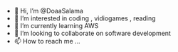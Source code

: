 - 👋 Hi, I’m @DoaaSalama
- 👀 I’m interested in coding , vidiogames , reading 
- 🌱 I’m currently learning AWS 
- 💞️ I’m looking to collaborate on software development 
- 📫 How to reach me ...

<!---
DoaaSalama/DoaaSalama is a ✨ special ✨ repository because its `README.md` (this file) appears on your GitHub profile.
You can click the Preview link to take a look at your changes.
--->
